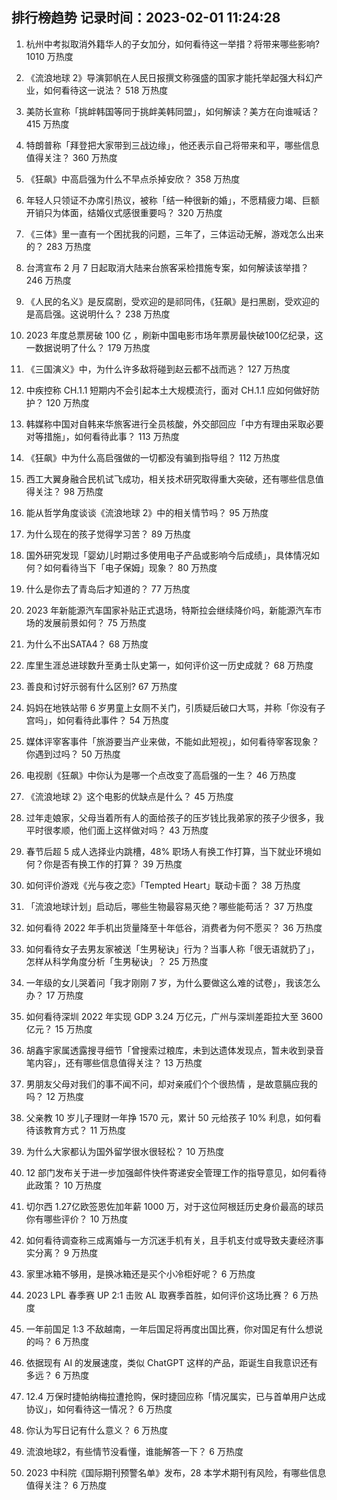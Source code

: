 
## 排行榜趋势 记录时间：2023-02-01 11:24:28
  
  1. 杭州中考拟取消外籍华人的子女加分，如何看待这一举措？将带来哪些影响? 1010 万热度
    
  2. 《流浪地球 2》导演郭帆在人民日报撰文称强盛的国家才能托举起强大科幻产业，如何看待这一说法？ 518 万热度
    
  3. 美防长宣称「挑衅韩国等同于挑衅美韩同盟」，如何解读？美方在向谁喊话？ 415 万热度
    
  4. 特朗普称「拜登把大家带到三战边缘」，他还表示自己将带来和平，哪些信息值得关注？ 360 万热度
    
  5. 《狂飙》中高启强为什么不早点杀掉安欣？ 358 万热度
    
  6. 年轻人只领证不办席引热议，被称「结一种很新的婚」，不愿精疲力竭、巨额开销只为体面，结婚仪式感很重要吗？ 320 万热度
    
  7. 《三体》里一直有一个困扰我的问题，三年了，三体运动无解，游戏怎么出来的？ 283 万热度
    
  8. 台湾宣布 2 月 7 日起取消大陆来台旅客采检措施专案，如何解读该举措？ 246 万热度
    
  9. 《人民的名义》是反腐剧，受欢迎的是祁同伟，《狂飙》是扫黑剧，受欢迎的是高启强。这说明什么？ 238 万热度
    
  10. 2023 年度总票房破 100 亿 ，刷新中国电影市场年票房最快破100亿纪录，这一数据说明了什么？ 179 万热度
    
  11. 《三国演义》中，为什么许多敌将碰到赵云都不战而逃？ 127 万热度
    
  12. 中疾控称 CH.1.1 短期内不会引起本土大规模流行，面对 CH.1.1 应如何做好防护？ 120 万热度
    
  13. 韩媒称中国对自韩来华旅客进行全员核酸，外交部回应「中方有理由采取必要对等措施」，如何看待此事？ 113 万热度
    
  14. 《狂飙》中为什么高启强做的一切都没有骗到指导组？ 112 万热度
    
  15. 西工大翼身融合民机试飞成功，相关技术研究取得重大突破，还有哪些信息值得关注？ 98 万热度
    
  16. 能从哲学角度谈谈《流浪地球 2》中的相关情节吗？ 95 万热度
    
  17. 为什么现在的孩子觉得学习苦？ 89 万热度
    
  18. 国外研究发现「婴幼儿时期过多使用电子产品或影响今后成绩」，具体情况如何？如何看待当下「电子保姆」现象？ 80 万热度
    
  19. 什么是你去了青岛后才知道的？ 77 万热度
    
  20. 2023 年新能源汽车国家补贴正式退场，特斯拉会继续降价吗，新能源汽车市场的发展前景如何？ 75 万热度
    
  21. 为什么不出SATA4？ 68 万热度
    
  22. 库里生涯总进球数升至勇士队史第一，如何评价这一历史成就？ 68 万热度
    
  23. 善良和讨好示弱有什么区别? 67 万热度
    
  24. 妈妈在地铁站带 6 岁男童上女厕不关门，引质疑后破口大骂，并称「你没有子宫吗」，如何看待此事件？ 54 万热度
    
  25. 媒体评宰客事件「旅游要当产业来做，不能如此短视」，如何看待宰客现象？你遇到过吗？ 50 万热度
    
  26. 电视剧《狂飙》中你认为是哪一个点改变了高启强的一生？ 46 万热度
    
  27. 《流浪地球 2》这个电影的优缺点是什么？ 45 万热度
    
  28. 过年走娘家，父母当着所有人的面给孩子的压岁钱比我弟家的孩子少很多，我平时很孝顺，他们面上这样做对吗？ 43 万热度
    
  29. 春节后超 5 成人选择业内跳槽，48% 职场人有换工作打算，当下就业环境如何？你是否有换工作的打算？ 39 万热度
    
  30. 如何评价游戏《光与夜之恋》「Tempted Heart」联动卡面？ 38 万热度
    
  31. 「流浪地球计划」启动后，哪些生物最容易灭绝？哪些能苟活？ 37 万热度
    
  32. 如何看待 2022 年手机出货量降至十年低谷，消费者为何不愿买？ 36 万热度
    
  33. 如何看待女子去男友家被送「生男秘诀」行为？当事人称「很无语就扔了」，怎样从科学角度分析「生男秘诀」？ 25 万热度
    
  34. 一年级的女儿哭着问「我才刚刚 7 岁，为什么要做这么难的试卷」，我该怎么办？ 17 万热度
    
  35. 如何看待深圳 2022 年实现 GDP 3.24 万亿元，广州与深圳差距拉大至 3600 亿元？ 15 万热度
    
  36. 胡鑫宇家属透露搜寻细节「曾搜索过粮库，未到达遗体发现点，暂未收到录音笔内容」，还有哪些信息值得关注？ 13 万热度
    
  37. 男朋友父母对我们的事不闻不问，却对亲戚们个个很热情 ，是故意膈应我的吗？ 12 万热度
    
  38. 父亲教 10 岁儿子理财一年挣 1570 元，累计 50 元给孩子 10% 利息，如何看待该教育方式？ 11 万热度
    
  39. 为什么大家都认为国外留学很水很轻松？ 10 万热度
    
  40. 12 部门发布关于进一步加强邮件快件寄递安全管理工作的指导意见，如何看待此政策？ 10 万热度
    
  41. 切尔西 1.27亿欧签恩佐加年薪 1000 万，对于这位阿根廷历史身价最高的球员你有哪些评价？ 10 万热度
    
  42. 如何看待调查称三成离婚与一方沉迷手机有关，且手机支付或导致夫妻经济事实分离？ 9 万热度
    
  43. 家里冰箱不够用，是换冰箱还是买个小冷柜好呢？ 6 万热度
    
  44. 2023 LPL 春季赛 UP 2:1 击败 AL 取赛季首胜，如何评价这场比赛？ 6 万热度
    
  45. 一年前国足 1:3 不敌越南，一年后国足将再度出国比赛，你对国足有什么想说的吗？ 6 万热度
    
  46. 依据现有 AI 的发展速度，类似 ChatGPT 这样的产品，距诞生自我意识还有多远？ 6 万热度
    
  47. 12.4 万保时捷帕纳梅拉遭抢购，保时捷回应称「情况属实，已与首单用户达成协议」，如何看待这一情况？ 6 万热度
    
  48. 你认为写日记有什么意义？ 6 万热度
    
  49. 流浪地球2，有些情节没看懂，谁能解答一下？ 6 万热度
    
  50. 2023 中科院《国际期刊预警名单》发布，28 本学术期刊有风险，有哪些信息值得关注？ 6 万热度
    